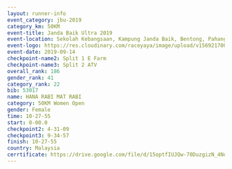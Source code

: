 ```yaml
---
layout: runner-info 
event_category: jbu-2019 
category_km: 50KM 
event-title: Janda Baik Ultra 2019
event-location: Sekolah Kebangsaan, Kampung Janda Baik, Bentong, Pahang, Malaysia 
event-logo: https://res.cloudinary.com/raceyaya/image/upload/v1569217009/logo/janda-baik_vch1pc.jpg 
event-date: 2019-09-14 
checkpoint-name2: Split 1 E Farm 
checkpoint-name3: Split 2 ATV 
overall_rank: 186
gender_rank: 41
category_rank: 22
bib: 53017
name: HANA RABI MAT RABI
category: 50KM Women Open
gender: Female
time: 10-27-55
start: 0-00.0
checkpoint2: 4-31-09
checkpoint3: 9-34-57
finish: 10-27-55
country: Malaysia
cerrtificate: https://drive.google.com/file/d/15optfIUJQw-70DuzgizN_4Nu-lliAfFa/view?usp=sharing
---
```

